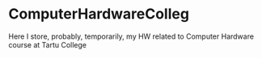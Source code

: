 # ComputerHardwareColleg
Here I store, probably, temporarily, my HW related to Computer Hardware course at Tartu College
